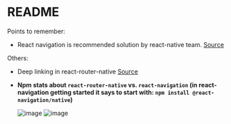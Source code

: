 # README

Points to remember:
- React navigation is recommended solution by react-native team. [Source](https://reactnative.dev/docs/navigation)

Others:
- Deep linking in react-router-native [Source](https://v5.reactrouter.com/native/api/DeepLinking)

- **Npm stats about `react-router-native` vs. `react-navigation` (in react-navigation getting started it says to start with: `npm install @react-navigation/native`)**

  ![image](https://user-images.githubusercontent.com/31458531/181168170-35b2636b-845d-44cd-b9b1-04a7817fb2db.png)
  ![image](https://user-images.githubusercontent.com/31458531/181168015-c48a61dc-4d63-4738-b01f-f44d7f1e44bf.png)
